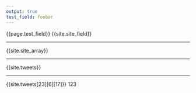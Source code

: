 ```yaml
---
output: true
test_field: foobar
---
```

{{page.test_field}}
{{site.site_field}}

---
{{site.site_array}}

---
{{site.tweets}}

---
{{site.tweets[23][6][17]}}
123

